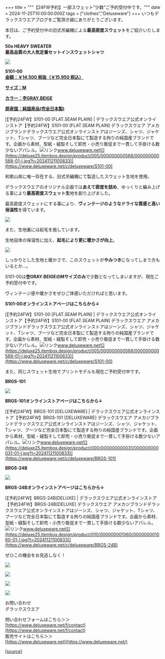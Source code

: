 +++
title = """【24FW予約】一部スウェット”少数”ご予約受付中です。"""
date = 2024-11-25T10:00:00.000Z
tags = ["clothes","Deluxeware"]
+++
いつもデラックスウエアブログをご覧頂き誠にありがとうございます。

本日は、ご予約受付中の旧式吊編機による**最高密度スウェット**をご紹介いたします。

**50s HEAVY SWEATER  
最高品質の大人気定番セットインスウェットシャツ**

[![](https://stat.ameba.jp/user_images/20241023/16/deluxeware/c0/52/j/o0800080015501346420.jpg)](https://stat.ameba.jp/user_images/20241023/16/deluxeware/c0/52/j/o0800080015501346420.jpg)

**S101-00**  
**[金額：￥14,500 税抜（￥15,950 税込）](https://www.deluxeware.net/c/deluxeware/S101-00)**

**[サイズ：M](https://www.deluxeware.net/c/deluxeware/S101-00)**

**[カラー：杢GRAY.BEIGE](https://www.deluxeware.net/c/deluxeware/S101-00)**

**[原産国：純国産品(完全日本製)](https://www.deluxeware.net/c/deluxeware/S101-00)**

[【予約24FW】S101-00 \[FLAT.SEAM PLAIN\] | デラックスウエア公式オンラインストア【予約24FW】S101-00 \[FLAT.SEAM PLAIN\] デラックスウエア アメカジブランドデラックスウエア公式オンラインストアはジーンズ、シャツ、ジャケット、Tシャツ、ブーツなど完全日本製にて製造する拘りの純国産ブランドです。企画から素材、型紙・縫製そして卸売・小売り販促まで一貫して手掛ける数少ないアパレル。![リンク](https://c.stat100.ameba.jp/ameblo/symbols/v3.20.0/svg/gray/editor_link.svg)www.deluxeware.net![](https://deluxe25.itembox.design/product/005/000000000568/000000000568-01-l.jpg?t=20241121100833)](https://www.deluxeware.net/c/deluxeware/S101-00)

和歌山県に唯一存在する、旧式吊編機にて製造したスウェット生地を使用。

デラックスウエアのオリジナル企画では**あえて密度を詰め**、ゆっくりと編み上げる事により**最高密度スウェット生**地を創り上げました。

最高密度スウェットにする事により、**ヴィンテージのようなドライな質感と高い保温性**を得ています。

[![](https://stat.ameba.jp/user_images/20241125/15/deluxeware/11/ce/j/o0800080015514145734.jpg)](https://stat.ameba.jp/user_images/20241125/15/deluxeware/11/ce/j/o0800080015514145734.jpg)

また、生地裏には起毛を施しています。

生地自体の保温性に加え、**起毛により更に暖かさが向上**。

[![](https://stat.ameba.jp/user_images/20241125/15/deluxeware/7d/20/j/o0800080015514145751.jpg)](https://stat.ameba.jp/user_images/20241125/15/deluxeware/7d/20/j/o0800080015514145751.jpg)

しっかりとした生地と暖かさで、このスウェットが**やみつき**になってしまう方もいるとか…。

S101-00は**杢GRAY.BEIGEのMサイズのみ**で少数となってしまいますが、現在ご予約受付中です。

ヴィンテージ感や暖かさをぜひご体感いただければと思います。

**S101-00オンラインストアページはこちらから↓**

[【予約24FW】S101-00 \[FLAT.SEAM PLAIN\] | デラックスウエア公式オンラインストア【予約24FW】S101-00 \[FLAT.SEAM PLAIN\] デラックスウエア アメカジブランドデラックスウエア公式オンラインストアはジーンズ、シャツ、ジャケット、Tシャツ、ブーツなど完全日本製にて製造する拘りの純国産ブランドです。企画から素材、型紙・縫製そして卸売・小売り販促まで一貫して手掛ける数少ないアパレル。![リンク](https://c.stat100.ameba.jp/ameblo/symbols/v3.20.0/svg/gray/editor_link.svg)www.deluxeware.net![](https://deluxe25.itembox.design/product/005/000000000568/000000000568-01-l.jpg?t=20241121100833)](https://www.deluxeware.net/c/deluxeware/S101-00)

また、同じスウェット生地でプリントモデルも現在ご予約受付中です。

**BRGS-101**

[![](https://stat.ameba.jp/user_images/20241125/15/deluxeware/dd/dd/j/o0800080015514150306.jpg)](https://stat.ameba.jp/user_images/20241125/15/deluxeware/dd/dd/j/o0800080015514150306.jpg)

**BRGS-101オンラインストアページはこちらから↓**

[【予約24FW】BRGS-101 \[DELUXEWARE\] | デラックスウエア公式オンラインストア【予約24FW】BRGS-101 \[DELUXEWARE\] デラックスウエア アメカジブランドデラックスウエア公式オンラインストアはジーンズ、シャツ、ジャケット、Tシャツ、ブーツなど完全日本製にて製造する拘りの純国産ブランドです。企画から素材、型紙・縫製そして卸売・小売り販促まで一貫して手掛ける数少ないアパレル。![リンク](https://c.stat100.ameba.jp/ameblo/symbols/v3.20.0/svg/gray/editor_link.svg)www.deluxeware.net![](https://deluxe25.itembox.design/product/000/000000000031/000000000031-01-l.jpg?t=20241121100833)](https://www.deluxeware.net/c/deluxeware/BRGS-101)

**BRGS-24B**

[![](https://stat.ameba.jp/user_images/20241125/15/deluxeware/db/98/j/o0800080015514150309.jpg)](https://stat.ameba.jp/user_images/20241125/15/deluxeware/db/98/j/o0800080015514150309.jpg)

**BRGS-24Bオンラインストアページはこちらから↓**

[【予約24FW】BRGS-24B\[DELUXE\] | デラックスウエア公式オンラインストア【予約24FW】BRGS-24B\[DELUXE\] デラックスウエア アメカジブランドデラックスウエア公式オンラインストアはジーンズ、シャツ、ジャケット、Tシャツ、ブーツなど完全日本製にて製造する拘りの純国産ブランドです。企画から素材、型紙・縫製そして卸売・小売り販促まで一貫して手掛ける数少ないアパレル。![リンク](https://c.stat100.ameba.jp/ameblo/symbols/v3.20.0/svg/gray/editor_link.svg)www.deluxeware.net![](https://deluxe25.itembox.design/product/010/000000001060/000000001060-01-l.jpg?t=20241121100833)](https://www.deluxeware.net/c/deluxeware/BRGS-24B)

ぜひこの機会をお見逃しなく！

[![](https://stat.ameba.jp/user_images/20241116/16/deluxeware/4a/05/j/o1200050015510661447.jpg?caw=800)](https://www.deluxeware.net/c/deluxeware/D-26)

[![](https://stat.ameba.jp/user_images/20240315/15/deluxeware/04/7f/j/o0800026015413271803.jpg?caw=800)](https://www.instagram.com/deluxeware/?hl=ja)

[![](https://stat.ameba.jp/user_images/20220415/12/deluxeware/3b/ce/j/o0800026015103175481.jpg?caw=800)](https://www.deluxeware.net/f/headstore)

[![](https://stat.ameba.jp/user_images/20220415/12/deluxeware/d7/c6/j/o0800026015103175487.jpg?caw=800)](https://www.deluxeware.net/)

お問い合わせ  
デラックスウエア

問い合わせフォームはこちら＞＞  
[https://www.deluxeware.net/f/contact](https://www.deluxeware.net/f/contact)  
販売サイトはこちら＞＞  
[https://www.deluxeware.net](https://www.deluxeware.net/)

[[source]](https://ameblo.jp/deluxeware/entry-12876311749.html)

